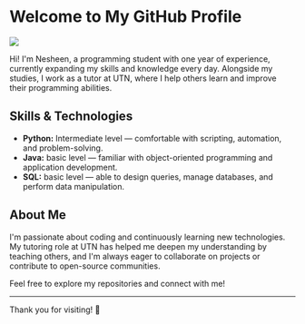 # Welcome to My GitHub Profile 
![](http://i.imgur.com/Ssfp7.gif)

Hi! I'm Nesheen, a programming student with one year of experience, currently expanding my skills and knowledge every day. Alongside my studies, I work as a tutor at UTN, where I help others learn and improve their programming abilities.

## Skills & Technologies
- **Python:** Intermediate level — comfortable with scripting, automation, and problem-solving.
- **Java:** basic level — familiar with object-oriented programming and application development.
- **SQL:** basic level — able to design queries, manage databases, and perform data manipulation.

## About Me
I'm passionate about coding and continuously learning new technologies. My tutoring role at UTN has helped me deepen my understanding by teaching others, and I'm always eager to collaborate on projects or contribute to open-source communities.

Feel free to explore my repositories and connect with me!

---

Thank you for visiting! 🚀
